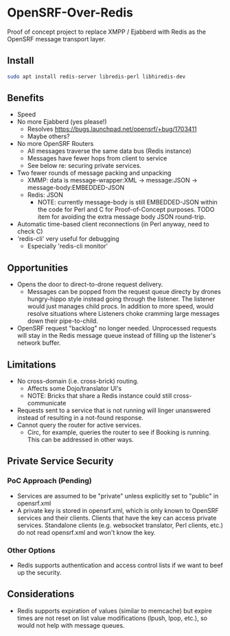 # OpenSRF-Over-Redis

Proof of concept project to replace XMPP / Ejabberd with Redis as the
OpenSRF message transport layer.

## Install
```sh
sudo apt install redis-server libredis-perl libhiredis-dev
```

## Benefits

* Speed
* No more Ejabberd (yes please!)
  * Resolves https://bugs.launchpad.net/opensrf/+bug/1703411 
  * Maybe others?
* No more OpenSRF Routers
  * All messages traverse the same data bus (Redis instance)
  * Messages have fewer hops from client to service
  * See below re: securing private services.
* Two fewer rounds of message packing and unpacking
  * XMMP: data is message-wrapper:XML -> message:JSON -> message-body:EMBEDDED-JSON
  * Redis: JSON
    * NOTE: currently message-body is still EMBEDDED-JSON within the code
      for Perl and C for Proof-of-Concept purposes.  TODO item for avoiding
      the extra message body JSON round-trip.
* Automatic time-based client reconnections (in Perl anyway, need to check C)
* 'redis-cli' very useful for debugging
  * Especially 'redis-cli monitor'

## Opportunities

* Opens the door to direct-to-drone request delivery.
  * Messages can be popped from the request queue directy by drones
    hungry-hippo style instead going through the listener.  The listener 
    would just manages child procs.  In addition to more speed, would
    resolve situations where Listeners choke cramming large messages
    down their pipe-to-child.
* OpenSRF request "backlog" no longer needed.  Unprocessed requests
  will stay in the Redis message queue instead of filling up the
  listener's network buffer.

## Limitations

* No cross-domain (i.e. cross-brick) routing.
  * Affects some Dojo/translator UI's
  * NOTE: Bricks that share a Redis instance could still cross-communicate
* Requests sent to a service that is not running will linger unanswered
  instead of resulting in a not-found response.
* Cannot query the router for active services.
  * Circ, for example, queries the router to see if Booking is running.
    This can be addressed in other ways.

## Private Service Security

### PoC Approach (Pending)

* Services are assumed to be "private" unless explicitly set to "public"
  in opensrf.xml
* A private key is stored in opensrf.xml, which is only known to 
  OpenSRF services and their clients.  Clients that have the key can 
  access private services.  Standalone clients (e.g. websocket translator,
  Perl clients, etc.) do not read opensrf.xml and won't know the key.

### Other Options

* Redis supports authentication and access control lists if we want
  to beef up the security.

## Considerations

* Redis supports expiration of values (similar to memcache) but expire
  times are not reset on list value modifications (lpush, lpop, etc.),
  so would not help with message queues.

